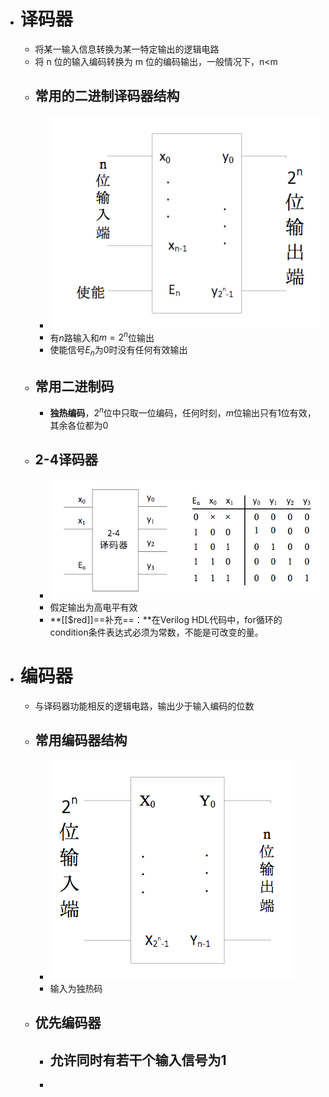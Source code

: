 - # 译码器
	- 将某一输入信息转换为某一特定输出的逻辑电路
	- 将 n 位的输入编码转换为 m 位的编码输出，一般情况下，n<m
	- ## 常用的二进制译码器结构
		- ![image.png](../assets/image_1664204750397_0.png)
		- 有$n$路输入和$m=2^n$位输出
		- 使能信号$E_n$为0时没有任何有效输出
	- ## 常用二进制码
		- **独热编码**，$2^n$位中只取一位编码，任何时刻，$m$位输出只有1位有效，其余各位都为0
	- ## 2-4译码器
		- ![image.png](../assets/image_1664205009424_0.png)
		- 假定输出为高电平有效
		- **[[$red]]==补充==：**在Verilog HDL代码中，for循环的condition条件表达式必须为常数，不能是可改变的量。
- # 编码器
	- 与译码器功能相反的逻辑电路，输出少于输入编码的位数
	- ## 常用编码器结构
		- ![image.png](../assets/image_1664209664006_0.png)
		- 输入为独热码
	- ## 优先编码器
		- 允许同时有若干个输入信号为1
			-
		-